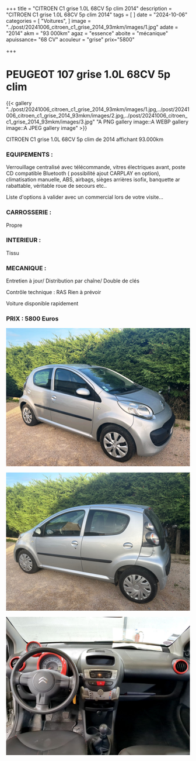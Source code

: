 +++
title = "CITROEN C1 grise 1.0L 68CV 5p clim 2014"
description = "CITROEN C1 grise 1.0L 68CV 5p clim 2014"
tags = [
]
date = "2024-10-06"
categories = [
    "Voitures",
]
image = "../post/20241006_citroen_c1_grise_2014_93mkm/images/1.jpg"
adate = "2014"
akm = "93 000km"
agaz = "essence"
aboite = "mécanique"
apuissance= "68 CV"
acouleur = "grise"
prix="5800"

+++

# PEUGEOT 107 grise 1.0L 68CV 5p clim

{{< gallery "../post/20241006_citroen_c1_grise_2014_93mkm/images/1.jpg,../post/20241006_citroen_c1_grise_2014_93mkm/images/2.jpg,../post/20241006_citroen_c1_grise_2014_93mkm/images/3.jpg" "A PNG gallery image::A WEBP gallery image::A JPEG gallery image" >}}


CITROEN C1 grise 1.0L 68CV 5p clim de 2014 affichant 93.000km


### EQUIPEMENTS :
Verrouillage centralisé avec télécommande, vitres électriques avant, poste CD compatible Bluetooth ( possibilité ajout CARPLAY en option), climatisation manuelle, ABS, airbags, sièges arrières isofix, banquette ar rabattable, véritable roue de secours etc..


Liste d'options à valider avec un commercial lors de votre visite...


### CARROSSERIE :
Propre


### INTERIEUR :
Tissu

### MECANIQUE :
Entretien à jour/
Distribution par chaîne/
Double de clés


Contrôle technique : RAS
Rien à prévoir


Voiture disponible rapidement


### PRIX : 5800 Euros


<!-- more -->


![](images/1.jpg)

![](images/2.jpg)

![](images/3.jpg)

